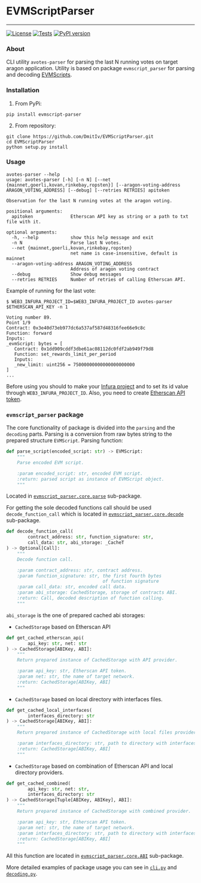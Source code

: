# EVMScriptParser

-----------------------------------------

[![License](https://img.shields.io/badge/License-MIT-blue.svg)](LICENSE)
[![Tests](https://github.com/DmitIv/EVMScriptParser/actions/workflows/github-actions.yml/badge.svg?branch=master)](https://github.com/DmitIv/EVMScriptParser/actions/workflows/github-actions.yml)
[![PyPI version](https://badge.fury.io/py/evmscript-parser.svg)](https://badge.fury.io/py/evmscript-parser)

### About

CLI utility `avotes-parser` for parsing the last N running votes on target
aragon application. Utility is based on package `evmscript_parser` for 
parsing and decoding [EVMScripts](https://hack.aragon.org/docs/aragonos-ref#evmscripts-1).

### Installation

1. From PyPi:

```shell
pip install evmscript-parser
```

2. From repository:

```shell
git clone https://github.com/DmitIv/EVMScriptParser.git
cd EVMScriptParser
python setup.py install
```

### Usage

```shell
avotes-parser --help
usage: avotes-parser [-h] [-n N] [--net {mainnet,goerli,kovan,rinkebay,ropsten}] [--aragon-voting-address ARAGON_VOTING_ADDRESS] [--debug] [--retries RETRIES] apitoken

Observation for the last N running votes at the aragon voting.

positional arguments:
  apitoken              Etherscan API key as string or a path to txt file with it.

optional arguments:
  -h, --help            show this help message and exit
  -n N                  Parse last N votes.
  --net {mainnet,goerli,kovan,rinkebay,ropsten}
                        net name is case-insensitive, default is mainnet
  --aragon-voting-address ARAGON_VOTING_ADDRESS
                        Address of aragon voting contract
  --debug               Show debug messages
  --retries RETRIES     Number of retries of calling Etherscan API.
```

Example of running for the last vote:

```shell
$ WEB3_INFURA_PROJECT_ID=$WEB3_INFURA_PROJECT_ID avotes-parser $ETHERSCAN_API_KEY -n 1

Voting number 89.
Point 1/9
Contract: 0x3e40d73eb977dc6a537af587d48316fee66e9c8c
Function: forward
Inputs:
_evmScript: bytes = [
   Contract: 0x1dd909cddf3dbe61ac08112dc0fdf2ab949f79d8
   Function: set_rewards_limit_per_period
   Inputs:
   _new_limit: uint256 = 75000000000000000000000
]
...
```

Before using you should to make your [Infura project](https://eth-brownie.readthedocs.io/en/stable/network-management.html#using-infura) and to set its id value through `WEB3_INFURA_PROJECT_ID`.
Also, you need to create [Etherscan API token](https://docs.etherscan.io/getting-started/viewing-api-usage-statistics#creating-an-api-key).

### `evmscript_parser` package

The core functionality of package is divided into the `parsing` and the `decoding` parts. Parsing is a conversion from raw bytes string to the prepared structure `EVMScript`. 
Parsing function: 

```python
def parse_script(encoded_script: str) -> EVMScript:
    """
    Parse encoded EVM script.

    :param encoded_script: str, encoded EVM script.
    :return: parsed script as instance of EVMScript object.
    """
```

Located in [`evmscript_parser.core.parse`](evmscript_parser/core/parse/action.py) sub-package.

For getting the sole decoded functions call should be used `decode_function_call` 
which is located in [`evmscript_parser.core.decode`](evmscript_parser/core/decode/action.py) sub-package.

```python
def decode_function_call(
        contract_address: str, function_signature: str,
        call_data: str, abi_storage: _CacheT
) -> Optional[Call]:
    """
    Decode function call.

    :param contract_address: str, contract address.
    :param function_signature: str, the first fourth bytes
                                    of function signature
    :param call_data: str, encoded call data.
    :param abi_storage: CachedStorage, storage of contracts ABI.
    :return: Call, decoded description of function calling.
    """
```

`abi_storage` is the one of prepared cached abi storages:

- `CachedStorage` based on Etherscan API
```python
def get_cached_etherscan_api(
        api_key: str, net: str
) -> CachedStorage[ABIKey, ABI]:
    """
    Return prepared instance of CachedStorage with API provider.

    :param api_key: str, Etherscan API token.
    :param net: str, the name of target network.
    :return: CachedStorage[ABIKey, ABI]
    """
```

- `CachedStorage` based on local directory with interfaces files.
```python
def get_cached_local_interfaces(
        interfaces_directory: str
) -> CachedStorage[ABIKey, ABI]:
    """
    Return prepared instance of CachedStorage with local files provider.

    :param interfaces_directory: str, path to directory with interfaces.
    :return: CachedStorage[ABIKey, ABI]
    """
```

- `CachedStorage` based on combination of Etherscan API and local directory providers.
```python
def get_cached_combined(
        api_key: str, net: str,
        interfaces_directory: str
) -> CachedStorage[Tuple[ABIKey, ABIKey], ABI]:
    """
    Return prepared instance of CachedStorage with combined provider.

    :param api_key: str, Etherscan API token.
    :param net: str, the name of target network.
    :param interfaces_directory: str, path to directory with interfaces.
    :return: CachedStorage[ABIKey, ABI]
    """
```

All this function are located in [`evmscript_parser.core.ABI`](evmscript_parser/core/ABI/provider.py) sub-package.

More detailed examples of package usage you can see in 
[`cli.py`](evmscript_parser/cli.py) and [`decoding.py`](evmscript_parser/core/decoding.py).